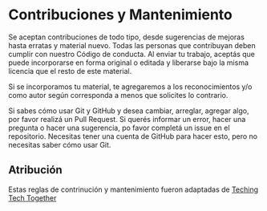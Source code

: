 # Contribuciones y Mantenimiento 

Se aceptan contribuciones de todo tipo, desde sugerencias de mejoras hasta erratas y material nuevo. Todas las personas que
contribuyan deben cumplir con nuestro Código de conducta.  Al enviar tu trabajo, aceptás que puede incorporarse en forma original o 
editada y liberarse bajo la misma licencia que el resto de este material. 

Si se incorporamos tu material, te agregaremos a los reconocimientos y/o como autor según corresponda a menos que solicites lo contrario.

Si sabes cómo usar Git y GitHub y desea cambiar, arreglar, agregar algo, por favor realizá un Pull Request.  Si querés informar un error, hacer una pregunta o hacer una sugerencia, po favor completá un issue en el repositorio.  Necesitas tener una cuenta de GitHub para hacer esto, pero no necesitas saber cómo usar Git.

## Atribución

Estas reglas de contrinución y mantenimiento fueron adaptadas de [Teching Tech Together](http://teachtogether.tech/#s:joining-contributing)



